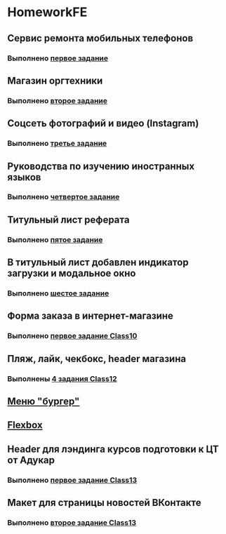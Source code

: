 # HomeworkFE
## Сервис ремонта мобильных телефонов
### Выполнено [первое задание](https://github.com/Mariya-hub/HomeworkFE/blob/master/Class05/Task1/index.html)

## Магазин оргтехники
### Выполнено [второе задание](https://github.com/Mariya-hub/HomeworkFE/blob/master/Class05/Task2/index.html)

## Соцсеть фотографий и видео (Instagram)
### Выполнено [третье задание](https://github.com/Mariya-hub/HomeworkFE/blob/master/Class07/Task1/index.html)

## Руководства по изучению иностранных языков
### Выполнено [четвертое задание](https://github.com/Mariya-hub/HomeworkFE/blob/master/Class07/Task2/index.html)

## Титульный лист реферата
### Выполнено [пятое задание](https://github.com/Mariya-hub/HomeworkFE/blob/master/Class08/Task1/index.html)

## В титульный лист добавлен индикатор загрузки и модальное окно
### Выполнено [шестое задание](https://github.com/Mariya-hub/MariyaU-Hw-FE/blob/master/Class09/index.html)

## Форма заказа в интернет-магазине
### Выполнено [первое задание Class10](https://github.com/Mariya-hub/MariyaU-Hw-FE/blob/master/Class10/Task1/cart.html)

## Пляж, лайк, чекбокс, header магазина 
### Выполнены [4 задания Class12](https://github.com/Mariya-hub/MariyaU-Hw-FE/tree/master/Class12)

## [Меню "бургер"](https://github.com/Mariya-hub/MariyaU-Hw-FE/blob/master/Class13/menu.html) 
## [Flexbox](https://github.com/Mariya-hub/MariyaU-Hw-FE/blob/master/Class13/flexbox.html)

## Header для лэндинга курсов подготовки к ЦТ от Адукар 
### Выполнено [первое задание Class13](https://github.com/Mariya-hub/MariyaU-Hw-FE/blob/master/Class13/Task1/adukar.html)
## Макет для страницы новостей ВКонтакте
### Выполнено [второе задание Class13](https://github.com/Mariya-hub/MariyaU-Hw-FE/blob/master/Class13/Task2/vk.html)



